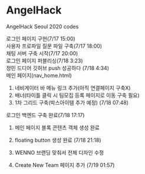 # AngelHack
AngelHack Seoul 2020 codes<br>

로그인 페이지 구현(7/17 15:00)<br>
사용자 프로파일 질문 파일 구축(7/17 18:00)<br>
채팅 서버 구축 시작(7/17 20:00)<br>
로그인 페이지 퍼블리싱(7/18 3:23)<br>
정민 드디어 깃허브 push 성공하다 (7/18 4:34)<br>
메인 페이지(nav_home.html)<br>
1) 네비게이터 바 메뉴 링크 추가(아직 연결페이지 구축X) <br>
2) 배너(타이틀 클릭 시 팀모집 등록 페이지로 이동 구축 필요)<br>
3) 1차 그리드 구축(박스아이템 추가 예정) (7/18 07:48)<br>

로그인 백엔드 구축 완료(7/18 17:17)<br>
1) 메인 페이지 블록 콘텐츠 객체 생성 완료
2) floating button 생성 완료 (7/18 21:18)<br>

1) WENNO 브랜딩 맞춰서 전체 디자인 수정<br>
2) Create New Team 페이지 추가 (7/19 01:57)<br>
